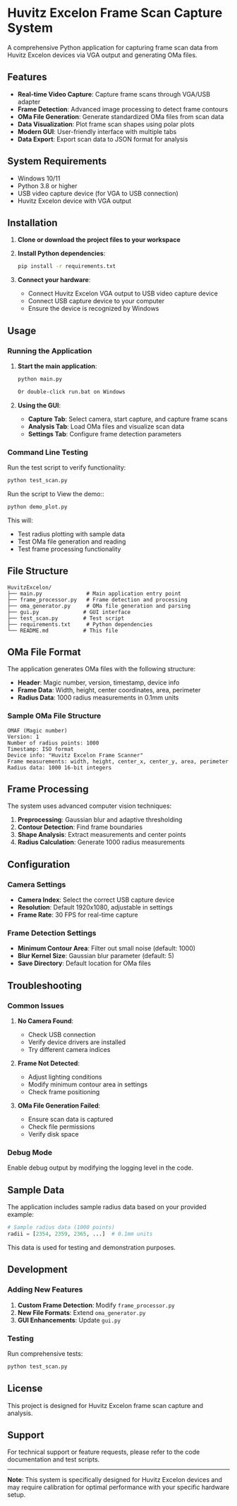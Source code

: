 # Huvitz Excelon Frame Scan Capture System

A comprehensive Python application for capturing frame scan data from Huvitz Excelon devices via VGA output and generating OMa files.

## Features

- **Real-time Video Capture**: Capture frame scans through VGA/USB adapter
- **Frame Detection**: Advanced image processing to detect frame contours
- **OMa File Generation**: Generate standardized OMa files from scan data
- **Data Visualization**: Plot frame scan shapes using polar plots
- **Modern GUI**: User-friendly interface with multiple tabs
- **Data Export**: Export scan data to JSON format for analysis

## System Requirements

- Windows 10/11
- Python 3.8 or higher
- USB video capture device (for VGA to USB connection)
- Huvitz Excelon device with VGA output

## Installation

1. **Clone or download the project files to your workspace**

2. **Install Python dependencies**:
   ```bash
   pip install -r requirements.txt
   ```

3. **Connect your hardware**:
   - Connect Huvitz Excelon VGA output to USB video capture device
   - Connect USB capture device to your computer
   - Ensure the device is recognized by Windows

## Usage

### Running the Application

1. **Start the main application**:
   ```bash
   python main.py

   Or double-click run.bat on Windows
   ```

2. **Using the GUI**:
   - **Capture Tab**: Select camera, start capture, and capture frame scans
   - **Analysis Tab**: Load OMa files and visualize scan data
   - **Settings Tab**: Configure frame detection parameters

### Command Line Testing

Run the test script to verify functionality:
```bash
python test_scan.py
```

Run the script to View the demo::
```bash
python demo_plot.py
```

This will:
- Test radius plotting with sample data
- Test OMa file generation and reading
- Test frame processing functionality

## File Structure

```
HuvitzExcelon/
├── main.py              # Main application entry point
├── frame_processor.py   # Frame detection and processing
├── oma_generator.py     # OMa file generation and parsing
├── gui.py              # GUI interface
├── test_scan.py        # Test script
├── requirements.txt     # Python dependencies
└── README.md           # This file
```

## OMa File Format

The application generates OMa files with the following structure:

- **Header**: Magic number, version, timestamp, device info
- **Frame Data**: Width, height, center coordinates, area, perimeter
- **Radius Data**: 1000 radius measurements in 0.1mm units

### Sample OMa File Structure

```
OMAF (Magic number)
Version: 1
Number of radius points: 1000
Timestamp: ISO format
Device info: "Huvitz Excelon Frame Scanner"
Frame measurements: width, height, center_x, center_y, area, perimeter
Radius data: 1000 16-bit integers
```

## Frame Processing

The system uses advanced computer vision techniques:

1. **Preprocessing**: Gaussian blur and adaptive thresholding
2. **Contour Detection**: Find frame boundaries
3. **Shape Analysis**: Extract measurements and center points
4. **Radius Calculation**: Generate 1000 radius measurements

## Configuration

### Camera Settings
- **Camera Index**: Select the correct USB capture device
- **Resolution**: Default 1920x1080, adjustable in settings
- **Frame Rate**: 30 FPS for real-time capture

### Frame Detection Settings
- **Minimum Contour Area**: Filter out small noise (default: 1000)
- **Blur Kernel Size**: Gaussian blur parameter (default: 5)
- **Save Directory**: Default location for OMa files

## Troubleshooting

### Common Issues

1. **No Camera Found**:
   - Check USB connection
   - Verify device drivers are installed
   - Try different camera indices

2. **Frame Not Detected**:
   - Adjust lighting conditions
   - Modify minimum contour area in settings
   - Check frame positioning

3. **OMa File Generation Failed**:
   - Ensure scan data is captured
   - Check file permissions
   - Verify disk space

### Debug Mode

Enable debug output by modifying the logging level in the code.

## Sample Data

The application includes sample radius data based on your provided example:

```python
# Sample radius data (1000 points)
radii = [2354, 2359, 2365, ...]  # 0.1mm units
```

This data is used for testing and demonstration purposes.

## Development

### Adding New Features

1. **Custom Frame Detection**: Modify `frame_processor.py`
2. **New File Formats**: Extend `oma_generator.py`
3. **GUI Enhancements**: Update `gui.py`

### Testing

Run comprehensive tests:
```bash
python test_scan.py
```

## License

This project is designed for Huvitz Excelon frame scan capture and analysis.

## Support

For technical support or feature requests, please refer to the code documentation and test scripts.

---

**Note**: This system is specifically designed for Huvitz Excelon devices and may require calibration for optimal performance with your specific hardware setup. 